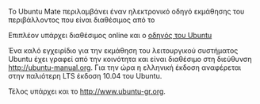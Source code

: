 Το Ubuntu Mate περιλαμβάνει έναν ηλεκτρονικό οδηγό εκμάθησης του
περιβάλλοντος που είναι διαθέσιμος από το

Επιπλέον υπάρχει διαθέσιμος online και ο [οδηγός του
Ubuntu](https://help.ubuntu.com/lts/ubuntu-help/index.html)

Ένα καλό εγχειρίδιο για την εκμάθηση του λειτουργικού συστήματος Ubuntu
έχει γραφεί από την κοινότητα και είναι διαθέσιμο στη διεύθυνση
<http://ubuntu-manual.org>. Για την ώρα η ελληνική έκδοση αναφέρεται
στην παλιότερη LTS έκδοση 10.04 του Ubuntu.

Τέλος υπάρχει και το <http://www.ubuntu-gr.org>.